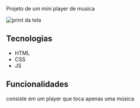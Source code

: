 Projeto de um mini player de musica

<img src="https://uploaddeimagens.com.br/images/003/971/155/full/screencapture-matheus-ferreira-dev-github-io-Music-player-2022-08-06-02_19_47.png?1659763231" alt="print da tela">

## Tecnologias
- HTML
- CSS
- JS

## Funcionalidades
consiste em um player que toca apenas uma música
